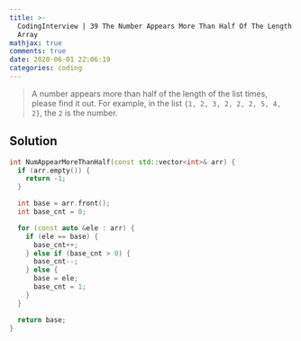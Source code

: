 ```yaml
---
title: >-
  CodingInterview | 39 The Number Appears More Than Half Of The Length Times Of
  Array
mathjax: true
comments: true
date: 2020-06-01 22:06:19
categories: coding
---
```


> A number appears more than half of the length of the list times, please find it out. 
> For example, in the list `{1, 2, 3, 2, 2, 2, 5, 4, 2}`, the `2` is the number.

<!-- more -->

## Solution
```C++
int NumAppearMoreThanHalf(const std::vector<int>& arr) {
  if (arr.empty()) {
    return -1;
  }

  int base = arr.front();
  int base_cnt = 0;

  for (const auto &ele : arr) {
    if (ele == base) {
      base_cnt++;
    } else if (base_cnt > 0) {
      base_cnt--;
    } else {
      base = ele;
      base_cnt = 1;
    }
  }

  return base;
}
```
